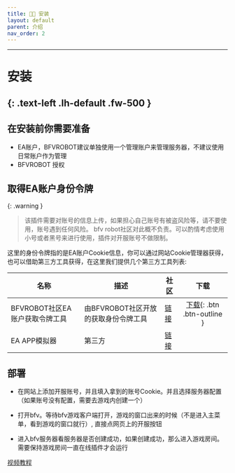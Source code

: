 ```yaml
---
title: 👍🏻 安装
layout: default
parent: 介绍
nav_order: 2
---
```


----
# 安装
{: .text-left .lh-default .fw-500 }
----

## 在安装前你需要准备

- EA账户，BFVROBOT建议单独使用一个管理账户来管理服务器，不建议使用日常账户作为管理
- BFVROBOT 授权

## 取得EA账户身份令牌

{: .warning }
> 该插件需要对账号的信息上传，如果担心自己账号有被盗风险等，请不要使用，账号遇到任何风险。
> bfv robot社区对此概不负责。可以酌情考虑使用小号或者黑号来进行使用，插件对开服账号不做限制。

这里的身份令牌指的是EA账户Cookie信息，你可以通过网站Cookie管理器获得，也可以借助第三方工具获得，在这里我们提供几个第三方工具列表:

| 名称                   | 描述                     | 社区                                                  |                 下载                  |
|----------------------|------------------------|-----------------------------------------------------|:-----------------------------------:|
| BFVROBOT社区EA账户获取令牌工具 | 由BFVROBOT社区开放的获取身份令牌工具 | [链接](https://github.com/BF-CAT-Team/GetCookieTools) | [下载](http://){: .btn .btn-outline } |
| EA APP模拟器            | 第三方                    | [链接](https://battlefield.vip/)                      |                                     |

## 部署

- 在网站上添加开服账号，并且填入拿到的账号Cookie。并且选择服务器配置（如果账号没有配置，需要去游戏内创建一个）

- 打开bfv。等待bfv游戏客户端打开，游戏的窗口出来的时候（不是进入主菜单，看到游戏的窗口就行）, 直接点网页上的开服按钮

- 进入bfv服务器看服务器是否创建成功，如果创建成功，那么进入游戏房间。需要保持游戏房间一直在线插件才会运行

[视频教程](https://www.bilibili.com/video/BV1ET421a7gm/)
